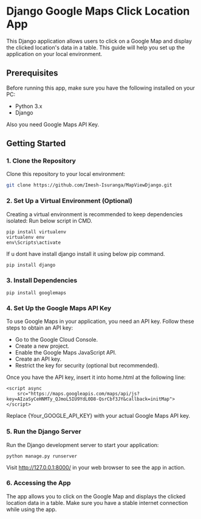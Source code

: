 # Django Google Maps Click Location App

This Django application allows users to click on a Google Map and display the clicked location's data in a table. This guide will help you set up the application on your local environment.

## Prerequisites

Before running this app, make sure you have the following installed on your PC:

- Python 3.x
- Django

Also you need Google Maps API Key.

## Getting Started

### 1. Clone the Repository

Clone this repository to your local environment:

```bash
git clone https://github.com/Imesh-Isuranga/MapViewDjango.git
```

### 2. Set Up a Virtual Environment (Optional)
Creating a virtual environment is recommended to keep dependencies isolated:
Run below script in CMD.

```
pip install virtualenv
virtualenv env
env\Scripts\activate

```
If u dont have install django install it using below pip command.

```
pip install django
```

### 3. Install Dependencies

```
pip install googlemaps
```

### 4. Set Up the Google Maps API Key
To use Google Maps in your application, you need an API key. Follow these steps to obtain an API key:

- Go to the Google Cloud Console.
- Create a new project.
- Enable the Google Maps JavaScript API.
- Create an API key.
- Restrict the key for security (optional but recommended).

Once you have the API key, insert it into home.html at the following line:

```
<script async
    src="https://maps.googleapis.com/maps/api/js?key=AIzaSyCeHNMTy_QJmoL5IU9YdL0D8-QsrCbf3JY&callback=initMap">
</script>
```
Replace {Your_GOOGLE_API_KEY} with your actual Google Maps API key.

### 5. Run the Django Server
Run the Django development server to start your application:
```
python manage.py runserver
```

Visit http://127.0.0.1:8000/ in your web browser to see the app in action.

### 6. Accessing the App
The app allows you to click on the Google Map and displays the clicked location data in a table. Make sure you have a stable internet connection while using the app.
